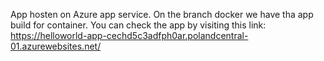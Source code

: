 App hosten on Azure app service. 
On the branch docker we have tha app build for container.
You can check the app by visiting this link: https://helloworld-app-cechd5c3adfph0ar.polandcentral-01.azurewebsites.net/
